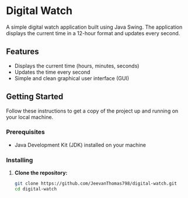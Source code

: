 # Digital Watch

A simple digital watch application built using Java Swing. The application displays the current time in a 12-hour format and updates every second.

## Features

- Displays the current time (hours, minutes, seconds)
- Updates the time every second
- Simple and clean graphical user interface (GUI)

## Getting Started

Follow these instructions to get a copy of the project up and running on your local machine.

### Prerequisites

- Java Development Kit (JDK) installed on your machine

### Installing

1. **Clone the repository:**

   ```sh
   git clone https://github.com/JeevanThomas798/digital-watch.git
   cd digital-watch
